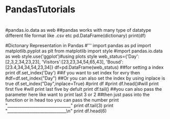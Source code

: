 # PandasTutorials
#
#pandas.io.data as web
 ##pandas works with many type of datatype different file format like .csv etc
pd.DataFrame(dictionary)
print(df)

#Dictonary Representation in Pandas
#'''
import pandas as pd
import matplotlib.pyplot as plt
from matplotlib import style
#import pandas.io.data as web
style.use('ggplot')#using plots style
web_status={'Day':[2,3,2,34,23,23],
			'Visitors':[23,23,34,54,65,43],
			'Bousd':[23.4,34,34,54,23,34]}
df=pd.DataFrame(web_status)
##for setting a index
print df.set_index('Day')
##if you want to set index for evry then
#df=df.set_index("Day")
##Or you can also set the index by using inplace is true
df.set_index("Day",inplace=True)
#print df
#print df.head()#will print first five
#will print last five by defult
print df.tail()
##you can also pass the parameter here like want to print last 3 or 2
##then just pass into the function or in head too you can pass the number
print "_______________________________"
print df.tail(3)
print "_____________________________\n"
print df.head(6)



